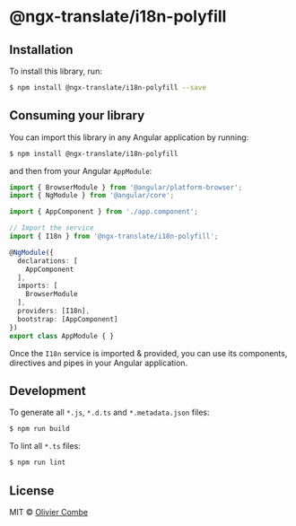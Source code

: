 # @ngx-translate/i18n-polyfill

## Installation

To install this library, run:

```bash
$ npm install @ngx-translate/i18n-polyfill --save
```

## Consuming your library

You can import this library in any Angular application by running:

```bash
$ npm install @ngx-translate/i18n-polyfill
```

and then from your Angular `AppModule`:

```typescript
import { BrowserModule } from '@angular/platform-browser';
import { NgModule } from '@angular/core';

import { AppComponent } from './app.component';

// Import the service
import { I18n } from '@ngx-translate/i18n-polyfill';

@NgModule({
  declarations: [
    AppComponent
  ],
  imports: [
    BrowserModule
  ],
  providers: [I18n],
  bootstrap: [AppComponent]
})
export class AppModule { }
```

Once the `I18n` service is imported & provided, you can use its components, directives and pipes in your Angular application.

## Development

To generate all `*.js`, `*.d.ts` and `*.metadata.json` files:

```bash
$ npm run build
```

To lint all `*.ts` files:

```bash
$ npm run lint
```

## License

MIT © [Olivier Combe](mailto:olivier.combe@gmail.com)
